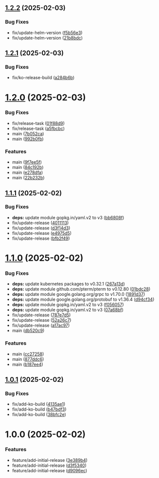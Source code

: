## [1.2.2](https://github.com/stuttgart-things/clusterbook/compare/v1.2.1...v1.2.2) (2025-02-03)


### Bug Fixes

* fix/update-helm-version ([f5b56e3](https://github.com/stuttgart-things/clusterbook/commit/f5b56e3ee255d14eb654a128385126f9dc627523))
* fix/update-helm-version ([21b8bdc](https://github.com/stuttgart-things/clusterbook/commit/21b8bdc83a0d98c4ff1a1b1ea0a18abd31cce452))

## [1.2.1](https://github.com/stuttgart-things/clusterbook/compare/v1.2.0...v1.2.1) (2025-02-03)


### Bug Fixes

* fix/ko-release-build ([a284b6b](https://github.com/stuttgart-things/clusterbook/commit/a284b6bb11c88f71610a0e36349a4e72581cad3a))

# [1.2.0](https://github.com/stuttgart-things/clusterbook/compare/v1.1.1...v1.2.0) (2025-02-03)


### Bug Fixes

* fix/release-task ([01f88d9](https://github.com/stuttgart-things/clusterbook/commit/01f88d93f4554fb8737cb2522021a60ffc26cf4f))
* fix/release-task ([a5fbcbc](https://github.com/stuttgart-things/clusterbook/commit/a5fbcbc3ab2cc5f81979ab8fc4aa82a039e9e318))
* main ([7b052ca](https://github.com/stuttgart-things/clusterbook/commit/7b052ca2a5ff209393fb1ba81fb47a16fadb6412))
* main ([992b0fb](https://github.com/stuttgart-things/clusterbook/commit/992b0fb543a9ac86e5973fec4e9ef073c5404d12))


### Features

* main ([9f7ee5f](https://github.com/stuttgart-things/clusterbook/commit/9f7ee5f65cfd1e8e8528a545ca0a9d3d859428af))
* main ([84c192b](https://github.com/stuttgart-things/clusterbook/commit/84c192b0f1f01b1afd7bb72540f4cf43ecc31d4a))
* main ([e278dfa](https://github.com/stuttgart-things/clusterbook/commit/e278dfa5ab57dd3299589f80f2d808924dde37e2))
* main ([22b232b](https://github.com/stuttgart-things/clusterbook/commit/22b232b952af976b3ef5561170f8781cb5b7a426))

## [1.1.1](https://github.com/stuttgart-things/clusterbook/compare/v1.1.0...v1.1.1) (2025-02-02)


### Bug Fixes

* **deps:** update module gopkg.in/yaml.v2 to v3 ([bb6808f](https://github.com/stuttgart-things/clusterbook/commit/bb6808f73eb340115ec61a856b77512bf3e35e43))
* fix/update-release ([4011113](https://github.com/stuttgart-things/clusterbook/commit/40111135079f522e630b6d308979f8710eb1a4ab))
* fix/update-release ([d3f14d3](https://github.com/stuttgart-things/clusterbook/commit/d3f14d3b0c3bab5701c615d59395ed9bb31c71c3))
* fix/update-release ([e4975d5](https://github.com/stuttgart-things/clusterbook/commit/e4975d54af1a3f579e2d0610b05e2253c863e85d))
* fix/update-release ([bfb2f49](https://github.com/stuttgart-things/clusterbook/commit/bfb2f49f5ef6f5545cc4892bb0cb63887dff6b7c))

# [1.1.0](https://github.com/stuttgart-things/clusterbook/compare/v1.0.1...v1.1.0) (2025-02-02)


### Bug Fixes

* **deps:** update kubernetes packages to v0.32.1 ([267a13d](https://github.com/stuttgart-things/clusterbook/commit/267a13df93787ffddeafb5b9dba3ec9961a823c3))
* **deps:** update module github.com/pterm/pterm to v0.12.80 ([01bdc28](https://github.com/stuttgart-things/clusterbook/commit/01bdc286a4745ceae9669c64f0024301c8b43ca2))
* **deps:** update module google.golang.org/grpc to v1.70.0 ([1891d37](https://github.com/stuttgart-things/clusterbook/commit/1891d37f645eff3777e7df7a0fb24f725ceedcc2))
* **deps:** update module google.golang.org/protobuf to v1.36.4 ([d94cf34](https://github.com/stuttgart-things/clusterbook/commit/d94cf34d03c1e1255c13236dfe28783d2d880608))
* **deps:** update module gopkg.in/yaml.v2 to v3 ([f056057](https://github.com/stuttgart-things/clusterbook/commit/f056057be2d4173e2de019beeca9f1c3a2bd672b))
* **deps:** update module gopkg.in/yaml.v2 to v3 ([07a68bf](https://github.com/stuttgart-things/clusterbook/commit/07a68bf830cf0dc112dece4c77d2a794267ec0b0))
* fix/update-release ([787e7d5](https://github.com/stuttgart-things/clusterbook/commit/787e7d5000bc95612f49f0bdffd1136a61f1e57a))
* fix/update-release ([52a26c7](https://github.com/stuttgart-things/clusterbook/commit/52a26c74bab407c9a95e07ae5f80ae7e063c43ca))
* fix/update-release ([a17ac97](https://github.com/stuttgart-things/clusterbook/commit/a17ac9712e1000f0a56a5f230a6a99bdaf12552d))
* main ([db520c9](https://github.com/stuttgart-things/clusterbook/commit/db520c9372c0c6021c2fd5857d313c975fa04baa))


### Features

* main ([cc27258](https://github.com/stuttgart-things/clusterbook/commit/cc272582342b2377118169e46e629330b03827ca))
* main ([877ddc6](https://github.com/stuttgart-things/clusterbook/commit/877ddc67b80ab90a5f163835f67f838912637c5e))
* main ([b187ee4](https://github.com/stuttgart-things/clusterbook/commit/b187ee459429bb57101c9dd3465681005ad7452d))

## [1.0.1](https://github.com/stuttgart-things/clusterbook/compare/v1.0.0...v1.0.1) (2025-02-02)


### Bug Fixes

* fix/add-ko-build ([4135ae1](https://github.com/stuttgart-things/clusterbook/commit/4135ae1503be902636cf993913548a0c9fbf35cd))
* fix/add-ko-build ([b47bdf3](https://github.com/stuttgart-things/clusterbook/commit/b47bdf3a223b51ecf66f947555d8953be292c1b1))
* fix/add-ko-build ([38bfc2e](https://github.com/stuttgart-things/clusterbook/commit/38bfc2efdd8c9afee49386fc700ae841db758933))

# 1.0.0 (2025-02-02)


### Features

* feature/add-initial-release ([3e389b4](https://github.com/stuttgart-things/clusterbook/commit/3e389b45fbade80dba9721cdba858473d36c1609))
* feature/add-initial-release ([d3f5340](https://github.com/stuttgart-things/clusterbook/commit/d3f5340c34ca271f62856b57b1b0c30960562a9a))
* feature/add-initial-release ([d9096ec](https://github.com/stuttgart-things/clusterbook/commit/d9096ecb849871de95b0fdf9948fd2822529cbe8))
